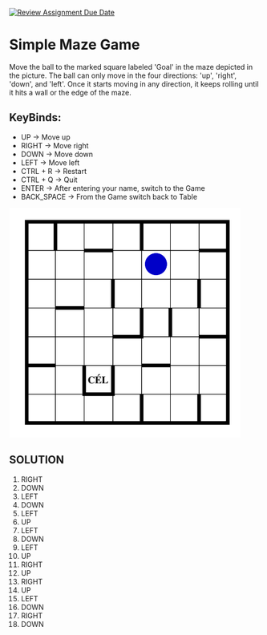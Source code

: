 [![Review Assignment Due Date](https://classroom.github.com/assets/deadline-readme-button-24ddc0f5d75046c5622901739e7c5dd533143b0c8e959d652212380cedb1ea36.svg)](https://classroom.github.com/a/XbZw8B6J)

Simple Maze Game
==================
Move the ball to the marked square labeled 'Goal' in the maze depicted in the picture. 
The ball can only move in the four directions: 'up', 'right', 'down', and 'left'. 
Once it starts moving in any direction, it keeps rolling until it hits a wall or the edge of the maze.

## KeyBinds:
- UP -> Move up
- RIGHT -> Move right
- DOWN -> Move down
- LEFT -> Move left
- CTRL + R -> Restart
- CTRL + Q -> Quit
- ENTER -> After entering your name, switch to the Game
- BACK_SPACE -> From the Game switch back to Table

![](assets/faltolfalig.png)

## SOLUTION
1. RIGHT
2. DOWN
3. LEFT
4. DOWN
5. LEFT
6. UP
7. LEFT
8. DOWN
9. LEFT
10. UP
11. RIGHT
12. UP
13. RIGHT
14. UP
15. LEFT
16. DOWN
17. RIGHT
18. DOWN